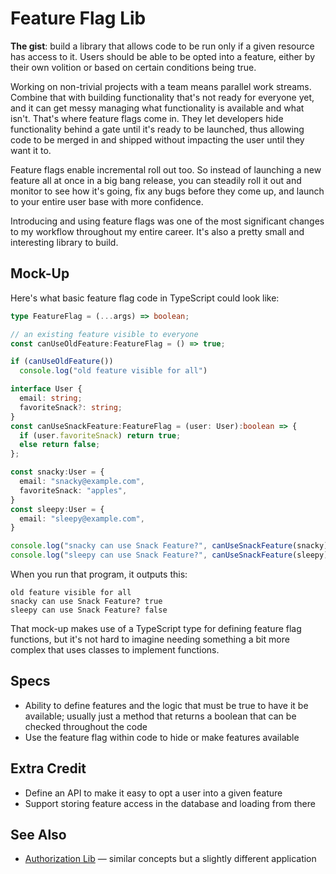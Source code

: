 # Feature Flag Lib

**The gist**: build a library that allows code to be run only if a given resource has access to it. Users should be able to be opted into a feature, either by their own volition or based on certain conditions being true.

Working on non-trivial projects with a team means parallel work streams. Combine that with building functionality that's not ready for everyone yet, and it can get messy managing what functionality is available and what isn't. That's where feature flags come in. They let developers hide functionality behind a gate until it's ready to be launched, thus allowing code to be merged in and shipped without impacting the user until they want it to.

Feature flags enable incremental roll out too. So instead of launching a new feature all at once in a big bang release, you can steadily roll it out and monitor to see how it's going, fix any bugs before they come up, and launch to your entire user base with more confidence.

Introducing and using feature flags was one of the most significant changes to my workflow throughout my entire career. It's also a pretty small and interesting library to build.

## Mock-Up

Here's what basic feature flag code in TypeScript could look like:

``` typescript
type FeatureFlag = (...args) => boolean;

// an existing feature visible to everyone
const canUseOldFeature:FeatureFlag = () => true;

if (canUseOldFeature())
  console.log("old feature visible for all")

interface User {
  email: string;
  favoriteSnack?: string;
}
const canUseSnackFeature:FeatureFlag = (user: User):boolean => {
  if (user.favoriteSnack) return true;
  else return false;
};

const snacky:User = {
  email: "snacky@example.com",
  favoriteSnack: "apples",
}
const sleepy:User = {
  email: "sleepy@example.com",
}

console.log("snacky can use Snack Feature?", canUseSnackFeature(snacky));
console.log("sleepy can use Snack Feature?", canUseSnackFeature(sleepy));
```

When you run that program, it outputs this:

```
old feature visible for all
snacky can use Snack Feature? true
sleepy can use Snack Feature? false
```

That mock-up makes use of a TypeScript type for defining feature flag functions, but it's not hard to imagine needing something a bit more complex that uses classes to implement functions.

## Specs

- Ability to define features and the logic that must be true to have it be available; usually just a method that returns a boolean that can be checked throughout the code
- Use the feature flag within code to hide or make features available

## Extra Credit

- Define an API to make it easy to opt a user into a given feature
- Support storing feature access in the database and loading from there

## See Also

- [Authorization Lib](./authorization-lib.md) — similar concepts but a slightly different application
